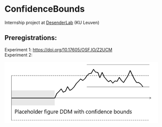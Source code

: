 # ConfidenceBounds

Internship project at [DesenderLab](https://desenderlab.com/) (KU Leuven)

## Preregistrations:
Experiment 1: https://doi.org/10.17605/OSF.IO/Z2UCM  
Experiment 2:  
  
  
  
![Placeholder DDM with confidence bounds figure](Figures/DDM_ConfidenceBounds.png)

